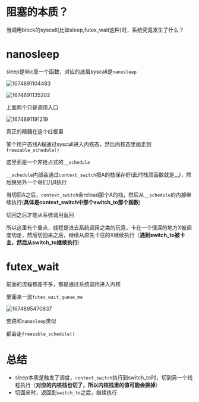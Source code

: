 # 阻塞的本质？
当调用block的syscall(比如sleep,futex_wait这种)时，系统究竟发生了什么？

# nanosleep
sleep是libc里一个函数，对应的底层syscall是`nanosleep`

![1674891104483](https://user-images.githubusercontent.com/31315527/215253349-f897e7c0-91dc-49dc-923b-2ad80b40e4f6.png)

![1674891135202](https://user-images.githubusercontent.com/31315527/215253371-8fc6539b-21c3-4403-8a58-fdd749ba2765.png)

上面两个只是调用入口

![1674891191219](https://user-images.githubusercontent.com/31315527/215253411-0e025fbe-dbb4-4c81-887a-ada4edb1bee2.png)

真正的精髓在这个红框里

某个用户态线A程通过syscall进入内核态，然后内核态里面走到`freezable_schedule()`

这里面是一个非抢占式的`__schedule`

`__schedule`内部会通过`context_switch`把A的栈保存好(此时栈顶函数就是__)，然后换另外一个哥们儿B执行

当切回A之后，`context_switch`会reload那个A的栈，然后从`__schedule`的内部继续执行(**具体是context_switch中那个switch_to那个函数**)

切回之后才能从系统调用返回

所以这里有个重点，线程是进去系统调用之类的玩意，卡在一个很深的地方X被调度切走，然后切回来之后，继续从原先卡住的X继续执行（**遇到switch_to被卡主，然后从switch_to继续执行**）

# futex_wait
前面的流程都差不多，都是通过系统调用进入内核

里面来一波`futex_wait_queue_me`

![1674895470837](https://user-images.githubusercontent.com/31315527/215256436-a23f3066-941a-4cea-93c3-352eabf5b065.png)

套路和`nanosleep`类似

都会走`freezable_schedule()`


# 总结
* sleep本质是触发了调度，`context_switch`执行到switch_to时，切到另一个线程执行（**对应的内核栈也切了，所以内核栈里的值可能会换掉**）
* 切回来时，返回到`switch_to`之后，继续执行






